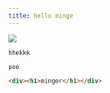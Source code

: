 ```yaml
---
title: hello minge
---
```


![](/cross_my_heart_instagram_4x5_0-1920x.jpg)

`hhekkk`

```
poo
```

```html
<div><h1>minger</h1></div>
```
